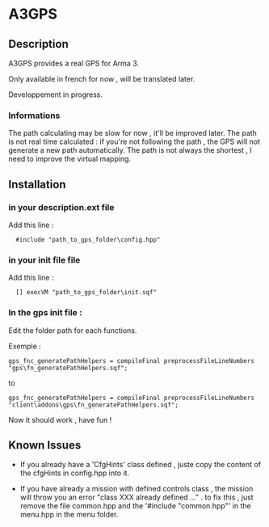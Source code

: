 # A3GPS

## Description

A3GPS provides a real GPS for Arma 3.

Only available in french for now , will be translated later.

Developpement in progress.

### Informations

The path calculating may be slow for now , it'll be improved later.
The path is not real time calculated : if you're not following the path , the GPS will not generate a new path automatically.
The path is not always the shortest , I need to improve the virtual mapping.

## Installation

### in your description.ext file 
Add this line : 
```sqf
  #include "path_to_gps_folder\config.hpp"
```

### in your init file file 
Add this line : 
```sqf
  [] execVM "path_to_gps_folder\init.sqf"
```

### In the gps init file :
Edit the folder path for each functions.
  
  Exemple :
  ```sqf
  gps_fnc_generatePathHelpers = compileFinal preprocessFileLineNumbers "gps\fn_generatePathHelpers.sqf";
  ```
  to
  ```sqf
  gps_fnc_generatePathHelpers = compileFinal preprocessFileLineNumbers "client\addons\gps\fn_generatePathHelpers.sqf";
  ```
  
Now it should work , have fun !

## Known Issues

- If you already have a 'CfgHints' class defined , juste copy the content of the cfgHints in config.hpp into it.

- If you have already a mission with defined controls class , the mission will throw you an error "class XXX already defined ..." . to fix this , just remove the file common.hpp and the '#include "common.hpp"' in the menu.hpp in the menu folder.




